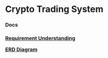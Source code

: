 # Crypto Trading System

<h3>Docs<h3>

[Requirement Understanding](./docs/requirement-understanding.txt)

[ERD Diagram](./docs/erd-diagram.png)

